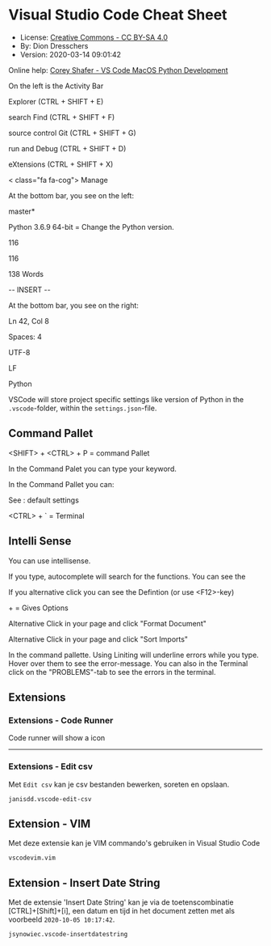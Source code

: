 # Visual Studio Code Cheat Sheet


* License: 
<i class="fa fa-creative-commons"></i>
  [Creative Commons - CC BY-SA 4.0](https://creativecommons.org/licenses/by-sa/4.0/)
* By: Dion Dresschers
* Version: 2020-03-14 09:01:42 


Online help: [Corey Shafer - VS Code MacOS Python Development](https://www.youtube.com/watch?v=06I63_p-2A4)

On the left is the Activity Bar

<i class="fa fa-copy"></i> Explorer (CTRL + SHIFT + E)

<i class="fa fa-search"></i> search Find (CTRL + SHIFT + F)

<i class="fa fa-code-branch"></i> source control Git (CTRL + SHIFT + G)

<i class="fa fa-bug"></i> run and Debug (CTRL + SHIFT + D)

<i class="fa fa-th-large"></i> eXtensions (CTRL + SHIFT + X)

< class="fa fa-cog"></i> Manage

At the bottom bar, you see on the left:

<i class="fa fa-code-branch"></i> master*

<i class="fa fa-sync"></i> 

Python 3.6.9 64-bit = Change the Python version.

<i class="fa fa-times-circle"></i> 116

<i class="fa fa-exclamation-triangle"></i> 116

<i class="fa fa-pen"></i> 138 Words

-- INSERT -- 

At the bottom bar, you see on the right:

Ln 42, Col 8  

Spaces: 4  

UTF-8  

LF  

Python

<i class="fa fa-comment-alt"></i>

<i class="fa fa-bell"></i>

VSCode will store project specific settings like version of Python in the `.vscode`-folder, within the `settings.json`-file.

## Command Pallet 

\<SHIFT> + \<CTRL> + P = command Pallet

In the Command Palet you can type your keyword.

In the Command Pallet you can:

See : default settings

\<CTRL> + ` = Terminal

## Intelli Sense

You can use intellisense.

If you type, autocomplete will search for the functions. You can see the <i class="fa fa-exclamation-circle"></i>

If you alternative click <i class="fa fa-angle-double-up"></i> you can see the Defintion (or use \<F12>-key)

<CTRL> + <SPACE> = Gives Options

Alternative Click in your page <i class="fa fa-angle-double-up"></i> and click "Format Document"

Alternative Click in your page <i class="fa fa-angle-double-up"></i> and click "Sort Imports"

In the command pallette. Using Liniting will underline errors while you type. Hover over them to see the error-message. You can also in the Terminal click on the "PROBLEMS"-tab to see the errors in the terminal.

## Extensions

### Extensions - Code Runner

Code runner will show a <i class="fa fa-play"></i> icon

---

<link rel="stylesheet" href="https://cdn.jsdelivr.net/npm/fork-awesome@1.1.7/css/fork-awesome.min.css" integrity="sha256-gsmEoJAws/Kd3CjuOQzLie5Q3yshhvmo7YNtBG7aaEY=" crossorigin="anonymous">

### Extensions - Edit csv

Met `Edit csv` kan je csv bestanden bewerken, soreten en opslaan.

`janisdd.vscode-edit-csv`

## Extension - VIM

Met deze extensie kan je VIM commando's gebruiken in Visual Studio Code

`vscodevim.vim`

## Extension - Insert Date String

Met de extensie 'Insert Date String' kan je via de toetenscombinatie [CTRL]+[Shift]+[i], een datum en tijd in het document zetten met als voorbeeld `2020-10-05 10:17:42`.

`jsynowiec.vscode-insertdatestring`


